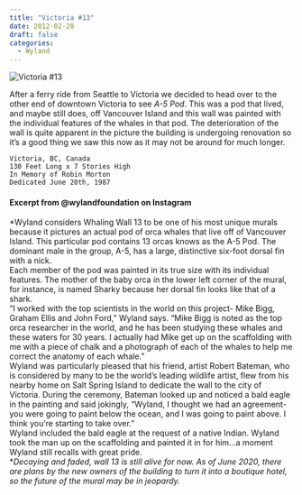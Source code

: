 ```yaml
---
title: "Victoria #13"
date: 2012-02-20
draft: false
categories:
  - Wyland
---
```



![Victoria #13](../images/13_victoria.jpg)

After a ferry ride from Seattle to Victoria we decided to head over to the other end of downtown Victoria to see _A-5 Pod_. This was a pod that lived, and maybe still does, off Vancouver Island and this wall was painted with the individual features of the whales in that pod. The deterioration of the wall is quite apparent in the picture the building is undergoing renovation so it’s a good thing we saw this now as it may not be around for much longer.

```
Victoria, BC, Canada
130 Feet Long x 7 Stories High
In Memory of Robin Morton
Dedicated June 20th, 1987
```

####  Excerpt from @wylandfoundation on Instagram

*Wyland considers Whaling Wall 13 to be one of his most unique murals because it pictures an actual pod of orca whales that live off of Vancouver Island. This particular pod contains 13 orcas knows as the A-5 Pod. The dominant male in the group, A-5, has a large, distinctive six-foot dorsal fin with a nick.  
Each member of the pod was painted in its true size with its individual features. The mother of the baby orca in the lower left corner of the mural, for instance, is named Sharky because her dorsal fin looks like that of a shark.  
“I worked with the top scientists in the world on this project- Mike Bigg, Graham Ellis and John Ford,” Wyland says. “Mike Bigg is noted as the top orca researcher in the world, and he has been studying these whales and these waters for 30 years. I actually had Mike get up on the scaffolding with me with a piece of chalk and a photograph of each of the whales to help me correct the anatomy of each whale.”  
Wyland was particularly pleased that his friend, artist Robert Bateman, who is considered by many to be the world’s leading wildlife artist, flew from his nearby home on Salt Spring Island to dedicate the wall to the city of Victoria. During the ceremony, Bateman looked up and noticed a bald eagle in the painting and said jokingly, “Wyland, I thought we had an agreement-you were going to paint below the ocean, and I was going to paint above. I think you’re starting to take over.”  
Wyland included the bald eagle at the request of a native Indian. Wyland took the man up on the scaffolding and painted it in for him…a moment Wyland still recalls with great pride.  
**Decaying and faded, wall 13 is still alive for now. As of June 2020, there are plans by the new owners of the building to turn it into a boutique hotel, so the future of the mural may be in jeopardy.*